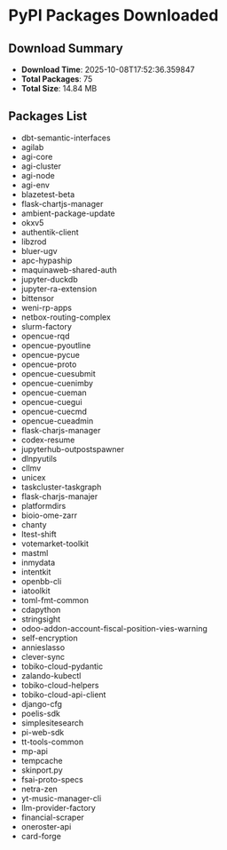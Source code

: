 # PyPI Packages Downloaded

## Download Summary
- **Download Time**: 2025-10-08T17:52:36.359847
- **Total Packages**: 75
- **Total Size**: 14.84 MB

## Packages List
- dbt-semantic-interfaces
- agilab
- agi-core
- agi-cluster
- agi-node
- agi-env
- blazetest-beta
- flask-chartjs-manager
- ambient-package-update
- okxv5
- authentik-client
- libzrod
- bluer-ugv
- apc-hypaship
- maquinaweb-shared-auth
- jupyter-duckdb
- jupyter-ra-extension
- bittensor
- weni-rp-apps
- netbox-routing-complex
- slurm-factory
- opencue-rqd
- opencue-pyoutline
- opencue-pycue
- opencue-proto
- opencue-cuesubmit
- opencue-cuenimby
- opencue-cueman
- opencue-cuegui
- opencue-cuecmd
- opencue-cueadmin
- flask-charjs-manager
- codex-resume
- jupyterhub-outpostspawner
- dlnpyutils
- cllmv
- unicex
- taskcluster-taskgraph
- flask-charjs-manajer
- platformdirs
- bioio-ome-zarr
- chanty
- ltest-shift
- votemarket-toolkit
- mastml
- inmydata
- intentkit
- openbb-cli
- iatoolkit
- toml-fmt-common
- cdapython
- stringsight
- odoo-addon-account-fiscal-position-vies-warning
- self-encryption
- annieslasso
- clever-sync
- tobiko-cloud-pydantic
- zalando-kubectl
- tobiko-cloud-helpers
- tobiko-cloud-api-client
- django-cfg
- poelis-sdk
- simplesitesearch
- pi-web-sdk
- tt-tools-common
- mp-api
- tempcache
- skinport.py
- fsai-proto-specs
- netra-zen
- yt-music-manager-cli
- llm-provider-factory
- financial-scraper
- oneroster-api
- card-forge
